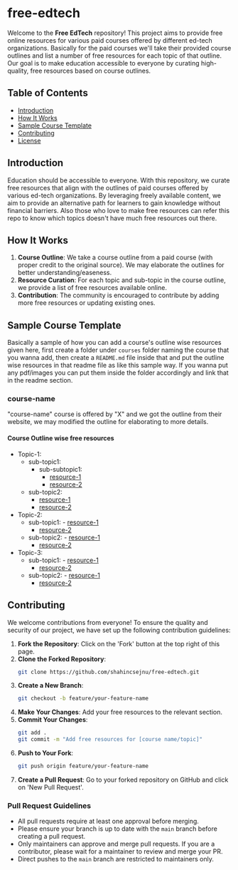 # free-edtech

Welcome to the **Free EdTech** repository! This project aims to provide free online resources for various paid courses offered by different ed-tech organizations. Basically for the paid courses we'll take their provided course outlines and list a number of free resources for each topic of that outline. Our goal is to make education accessible to everyone by curating high-quality, free resources based on course outlines.

## Table of Contents

- [Introduction](#introduction)
- [How It Works](#how-it-works)
- [Sample Course Template](#sample-course-template)
- [Contributing](#contributing)
- [License](#license)

## Introduction

Education should be accessible to everyone. With this repository, we curate free resources that align with the outlines of paid courses offered by various ed-tech organizations. By leveraging freely available content, we aim to provide an alternative path for learners to gain knowledge without financial barriers. Also those who love to make free resources can refer this repo to know which topics doesn't have much free resources out there.

## How It Works

1. **Course Outline**: We take a course outline from a paid course (with proper credit to the original source). We may elaborate the outlines for better understanding/easeness.
2. **Resource Curation**: For each topic and sub-topic in the course outline, we provide a list of free resources available online.
3. **Contribution**: The community is encouraged to contribute by adding more free resources or updating existing ones.

## Sample Course Template

Basically a sample of how you can add a course's outline wise resources given here, first create a folder under `courses` folder naming the course that you wanna add, then create a `README.md` file inside that and put the outline wise resources in that readme file as like this sample way. If you wanna put any pdf/images you can put them inside the folder accordingly and link that in the readme section.

### course-name

"course-name" course is offered by "X" and we got the outline from their website, we may modified the outline for elaborating to more details.

#### Course Outline wise free resources

- Topic-1:
  - sub-topic1:
    - sub-subtopic1:
      - [resource-1](#resource-link1)
      - [resource-2](#resource-link2)
  - sub-topic2:
    - [resource-1](#resource-link1)
    - [resource-2](#resource-link2)
- Topic-2:
  - sub-topic1: - [resource-1](#resource-link1)
    - [resource-2](#resource-link2)
  - sub-topic2: - [resource-1](#resource-link1)
    - [resource-2](#resource-link2)
- Topic-3:
  - sub-topic1: - [resource-1](#resource-link1)
    - [resource-2](#resource-link2)
  - sub-topic2: - [resource-1](#resource-link1)
    - [resource-2](#resource-link2)

## Contributing

We welcome contributions from everyone! To ensure the quality and security of our project, we have set up the following contribution guidelines:

1. **Fork the Repository**: Click on the 'Fork' button at the top right of this page.
2. **Clone the Forked Repository**:
   ```bash
   git clone https://github.com/shahincsejnu/free-edtech.git
   ```
3. **Create a New Branch**:
   ```bash
   git checkout -b feature/your-feature-name
   ```
4. **Make Your Changes**: Add your free resources to the relevant section.
5. **Commit Your Changes**:
   ```bash
   git add .
   git commit -m "Add free resources for [course name/topic]"
   ```
6. **Push to Your Fork**:
   ```bash
   git push origin feature/your-feature-name
   ```
7. **Create a Pull Request**: Go to your forked repository on GitHub and click on 'New Pull Request'.

### Pull Request Guidelines

- All pull requests require at least one approval before merging.
- Please ensure your branch is up to date with the `main` branch before creating a pull request.
- Only maintainers can approve and merge pull requests. If you are a contributor, please wait for a maintainer to review and merge your PR.
- Direct pushes to the `main` branch are restricted to maintainers only.

